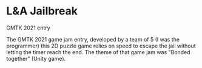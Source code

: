 # L&A Jailbreak
 GMTK 2021 entry

The GMTK 2021 game jam entry, developed by a team of 5 (I was the programmer) this 2D puzzle game relies on speed to escape the jail without letting the timer reach the end. The theme of that game jam was "Bonded together" (Unity game).
